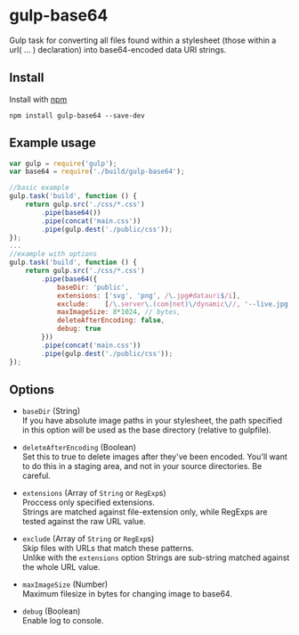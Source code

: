 gulp-base64
===========

Gulp task for converting all files found within a stylesheet (those within a url( ... ) declaration) into base64-encoded data URI strings.

## Install

Install with [npm](https://npmjs.org)

```
npm install gulp-base64 --save-dev
```

## Example usage
```js
var gulp = require('gulp');
var base64 = require('./build/gulp-base64');

//basic example
gulp.task('build', function () {
    return gulp.src('./css/*.css')
        .pipe(base64())
        .pipe(concat('main.css'))
        .pipe(gulp.dest('./public/css'));
});
...
//example with options
gulp.task('build', function () {
    return gulp.src('./css/*.css')
        .pipe(base64({
            baseDir: 'public',
            extensions: ['svg', 'png', /\.jpg#datauri$/i],
            exclude:    [/\.server\.(com|net)\/dynamic\//, '--live.jpg'],
            maxImageSize: 8*1024, // bytes,
            deleteAfterEncoding: false,
            debug: true
        }))
        .pipe(concat('main.css'))
        .pipe(gulp.dest('./public/css'));
});

```
## Options

  - `baseDir`  (String)  
    If you have absolute image paths in your stylesheet, the path specified
    in this option will be used as the base directory (relative to gulpfile).

  - `deleteAfterEncoding`  (Boolean)  
    Set this to true to delete images after they've been encoded. 
    You'll want to do this in a staging area, and not in your source directories. Be careful.

  - `extensions`  (Array of `String` or `RegExp`s)  
    Proccess only specified extensions.  
    Strings are matched against file-extension only, while RegExps are tested against the raw URL value.

  - `exclude`  (Array of `String` or `RegExp`s)  
    Skip files with URLs that match these patterns.  
    Unlike with the `extensions` option Strings are sub-string matched against the whole URL value.

  - `maxImageSize` (Number)  
    Maximum filesize in bytes for changing image to base64.

  - `debug` (Boolean)  
    Enable log to console.
